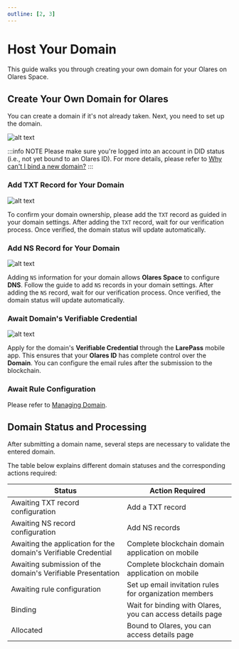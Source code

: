 ```yaml
---
outline: [2, 3]
---
```


# Host Your Domain

This guide walks you through creating your own domain for your Olares on Olares Space. 

## Create Your Own Domain for Olares

You can create a domain if it's not already taken. Next, you need to set up the domain.

![alt text](/images/how-to/space/submit_a_domain.jpg)

:::info NOTE
Please make sure you're logged into an account in DID status (i.e., not yet bound to an Olares ID). For more details, please refer to [Why can't I bind a new domain?](./index.md#why-cant-i-bind-a-new-domain)
:::

### Add TXT Record for Your Domain

![alt text](/images/how-to/space/txt.jpg)

To confirm your domain ownership, please add the `TXT` record as guided in your domain settings. After adding the `TXT` record, wait for our verification process. Once verified, the domain status will update automatically.


### Add NS Record for Your Domain

![alt text](/images/how-to/space/ns.jpg)

Adding `NS` information for your domain allows **Olares Space** to configure **DNS**. Follow the guide to add `NS` records in your domain settings. After adding the `NS` record, wait for our verification process. Once verified, the domain status will update automatically.

### Await Domain's Verifiable Credential

![alt text](/images/how-to/space/awaiting_domain.jpg)

Apply for the domain's **Verifiable Credential** through the **LarePass** mobile app. This ensures that your **Olares ID** has complete control over the **Domain**. You can configure the email rules after the submission to the blockchain.

### Await Rule Configuration

Please refer to [Managing Domain](./management-domain.md).

## Domain Status and Processing

After submitting a domain name, several steps are necessary to validate the entered domain.

The table below explains different domain statuses and the corresponding actions required:

| Status                                    | Action Required                         |
| ----------------------------------------- | --------------------------------------- |
| Awaiting TXT record configuration         | Add a TXT record                        |
| Awaiting NS record configuration          | Add NS records                          |
| Awaiting the application for the domain's Verifiable Credential | Complete blockchain domain application on mobile |
| Awaiting submission of the domain's Verifiable Presentation | Complete blockchain domain application on mobile |
| Awaiting rule configuration               | Set up email invitation rules for organization members |
| Binding                                   | Wait for binding with Olares, you can access details page |
| Allocated                                 | Bound to Olares, you can access details page  |
